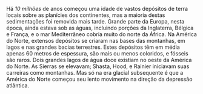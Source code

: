﻿Há *10 milhões* de anos começou uma idade de vastos depósitos de terra locais sobre as planícies dos continentes, mas a maioria destas sedimentações foi removida mais tarde. Grande parte da Europa, nesta época, ainda estava sob as águas, incluindo porções da Inglaterra, Bélgica e França, e o mar Mediterrâneo cobria muito do norte da África. Na América do Norte, extensos depósitos se criaram nas bases das montanhas, em lagos e nas grandes bacias terrestres. Estes depósitos têm em média apenas 60 metros de espessura, são mais ou menos coloridos, e fósseis são raros. Dois grandes lagos de água doce existiam no oeste da América do Norte. As Sierras se elevavam; Shasta, Hood, e Rainier iniciavam suas carreiras como montanhas. Mas só na era glacial subsequente é que a América do Norte começou seu lento movimento na direção da depressão atlântica.